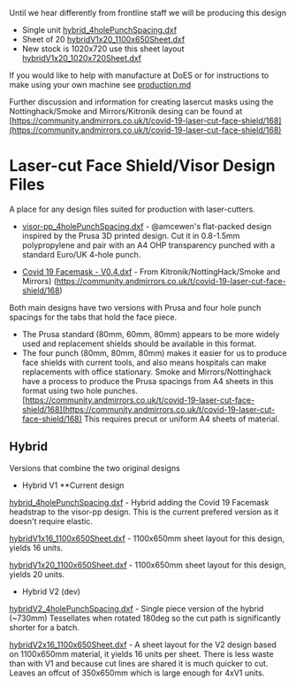 Until we hear differently from frontline staff we will be producing this design

* Single unit [hybrid_4holePunchSpacing.dxf](hybrid_4holePunchSpacing.dxf)
* Sheet of 20 [hybridV1x20_1100x650Sheet.dxf](hybridV1x20_1100x650Sheet.dxf) 
* New stock is 1020x720 use this sheet layout [hybridV1x20_1020x720Sheet.dxf](hybridV1x20_1020x720Sheet.dxf)

If you would like to help with manufacture at DoES or for instructions to make using your own machine see [production.md](production.md)

Further discussion and information for creating lasercut masks using the Nottinghack/Smoke and Mirrors/Kitronik desing can be found at [https://community.andmirrors.co.uk/t/covid-19-laser-cut-face-shield/168](https://community.andmirrors.co.uk/t/covid-19-laser-cut-face-shield/168)


# Laser-cut Face Shield/Visor Design Files

A place for any design files suited for production with laser-cutters.

 * [visor-pp_4holePunchSpacing.dxf](visor-pp_4holePunchSpacing.dxf) - @amcewen's flat-packed design inspired by the Prusa 3D printed design.  Cut it in 0.8-1.5mm polypropylene and pair with an A4 OHP transparency punched with a standard Euro/UK 4-hole punch.
 
*  [Covid 19 Facemask - V0.4.dxf](Covid%2019%20Facemask%20-%20V0.4.dxf) - From Kitronik/NottingHack/Smoke and Mirrors) (https://community.andmirrors.co.uk/t/covid-19-laser-cut-face-shield/168)

Both main designs have two versions with Prusa and four hole punch spacings for the tabs that hold the face piece. 
* The Prusa standard (80mm, 60mm, 80mm) appears to be more widely used and replacement shields should be available in this format. 
* The four punch (80mm, 80mm, 80mm) makes it easier for us to produce face shields with current tools, and also means hospitals can make replacements with office stationary. Smoke and Mirrors/Nottinghack have a process to produce the Prusa spacings from A4 sheets in this format using two hole punches. [https://community.andmirrors.co.uk/t/covid-19-laser-cut-face-shield/168](https://community.andmirrors.co.uk/t/covid-19-laser-cut-face-shield/168) This requires precut or uniform A4 sheets of material. 

## Hybrid

Versions that combine the two original designs

* Hybrid V1 **Current design

[hybrid_4holePunchSpacing.dxf](hybrid_4holePunchSpacing.dxf) - Hybrid adding the Covid 19 Facemask headstrap to the visor-pp design. This is the current prefered version as it doesn't require elastic.

[hybridV1x16_1100x650Sheet.dxf](hybridV1x16_1100x650Sheet.dxf) - 1100x650mm sheet layout for this design, yields 16 units.

[hybridV1x20_1100x650Sheet.dxf](hybridV1x20_1100x650Sheet.dxf) - 1100x650mm sheet layout for this design, yields 20 units.

* Hybrid V2 (dev)

[hybridV2_4holePunchSpacing.dxf](hybridV2_4holePunchSpacing.dxf) - Single piece version of the hybrid (~730mm) Tessellates when rotated 180deg so the cut path is significantly shorter for a batch.

[hybridV2x16_1100x650Sheet.dxf](hybridV2x16_1100x650Sheet.dxf) - A sheet layout for the V2 design based on 1100x650mm material, it yields 16 units per sheet. There is less waste than with V1 and because cut lines are shared it is much quicker to cut. Leaves an offcut of 350x650mm which is large enough for 4xV1 units. 


